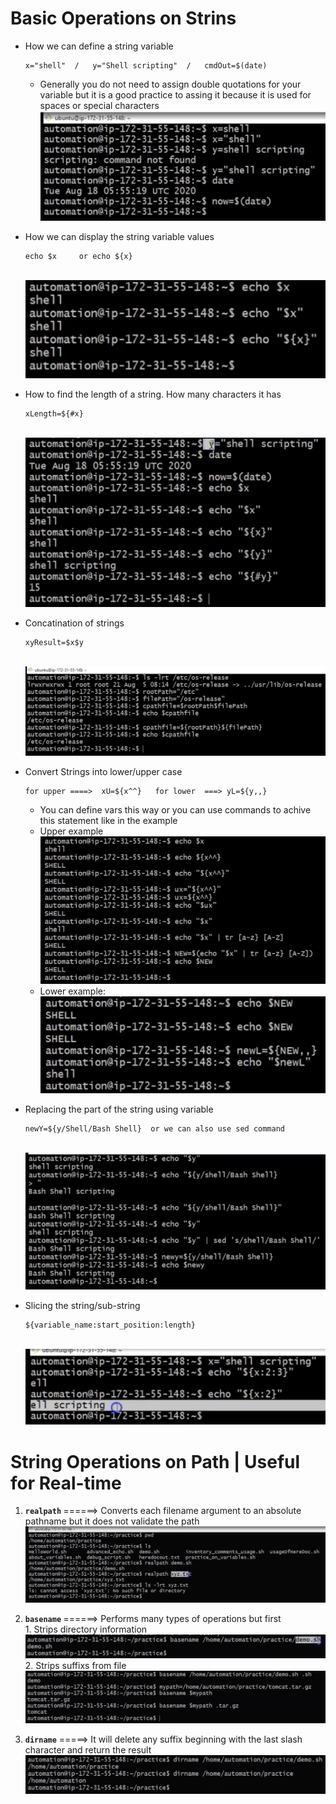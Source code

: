 # Basic Operations on Strins
- How we can define a string variable
    ```
    x="shell"  /   y="Shell scripting"  /   cmdOut=$(date)
    ```
    - Generally you do not need to assign double quotations for your variable but it is a good practice to assing it because it is used for spaces or special characters
    <br> ![image](../images/137.png)
- How we can display the string variable values
    
    ```
    echo $x     or echo ${x}
    ```
    <br> ![image](../images/138.png)

- How to find the length of a string. How many characters it has
    ```
    xLength=${#x}
    ```
    <br> ![image](../images/139.png)
- Concatination of strings
    ```
    xyResult=$x$y
    ```
    <br> ![image](../images/140.png)
- Convert Strings into lower/upper case
    ```
    for upper ====>  xU=${x^^}   for lower  ===> yL=${y,,}
    ```
    - You can define vars this way or you can use commands to achive this statement like in the example
    - Upper example
    <br> ![image](../images/141.png)
    - Lower example:
    <br> ![image](../images/142.png)
- Replacing the part of the string using variable
    ```
    newY=${y/Shell/Bash Shell}  or we can also use sed command
    ```
    <br> ![image](../images/143.png)
- Slicing the string/sub-string
    ```
    ${variable_name:start_position:length}
    ```
    <br> ![image](../images/144.png)

# String Operations on Path | Useful for Real-time
1. <b> `realpath` </b>  ======> Converts each filename argument to an absolute pathname but it does not validate the path
<br> ![image](../images/145.png)

2. <b>`basename` </b>   ======> Performs many types of operations but first
        <br> 1. Strips directory information
        <br> ![image](../images/146.png)
        <br> 2. Strips suffixs from file
        <br> ![image](../images/147.png)

3. <b>`dirname`</b> =====> It will delete any suffix beginning with the last slash character and return the result
    <br> ![image](../images/148.png)